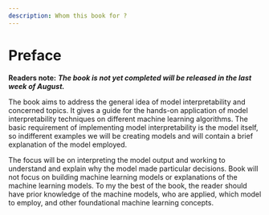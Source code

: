 ```yaml
---
description: Whom this book for ?
---
```


# Preface

**Readers note:** _**The book is not yet completed will be released in the last week of August.**_

The book aims to address the general idea of model interpretability and concerned topics. It gives a guide for the hands-on application of model interpretability techniques on different machine learning algorithms. The basic requirement of implementing model interpretability is the model itself, so indifferent examples we will be creating models and will contain a brief explanation of the model employed. 

The focus will be on interpreting the model output and working to understand and explain why the model made particular decisions. Book will not focus on building machine learning models or explanations of the machine learning models. To my the best of the book, the reader should have prior knowledge of the machine models, who are applied, which model to employ, and other foundational machine learning concepts.



